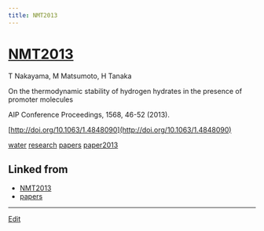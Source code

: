 ```yaml
---
title: NMT2013
---
```

# [NMT2013](/NMT2013)

T Nakayama, M Matsumoto, H Tanaka

On the thermodynamic stability of hydrogen hydrates in the presence of promoter molecules

AIP Conference Proceedings, 1568, 46-52 (2013).

[http://doi.org/10.1063/1.4848090](http://doi.org/10.1063/1.4848090)



[water](/water) [research](/research) [papers](/papers) [paper2013](/paper2013)





## Linked from

* [NMT2013](/NMT2013)
* [papers](/papers)


----

[Edit](https://github.com/vitroid/vitroid.github.io/edit/master/MD/NMT2013.md)

